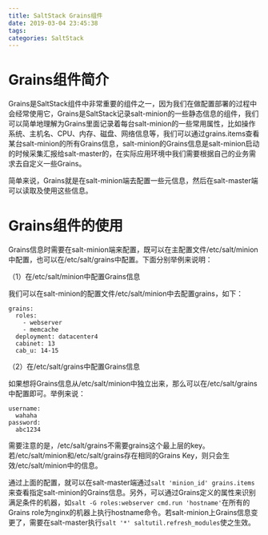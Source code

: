 ```yaml
---
title: SaltStack Grains组件
date: 2019-03-04 23:45:38
tags:
categories: SaltStack
---
```


# Grains组件简介

Grains是SaltStack组件中非常重要的组件之一，因为我们在做配置部署的过程中会经常使用它，Grains是SaltStack记录salt-minion的一些静态信息的组件，我们可以简单地理解为Grains里面记录着每台salt-minion的一些常用属性，比如操作系统、主机名、CPU、内存、磁盘、网络信息等，我们可以通过grains.items查看某台salt-minion的所有Grains信息，salt-minion的Grains信息是salt-minion启动的时候采集汇报给salt-master的，在实际应用环境中我们需要根据自己的业务需求去自定义一些Grains。

简单来说，Grains就是在salt-minion端去配置一些元信息，然后在salt-master端可以读取及使用这些信息。

# Grains组件的使用

Grains信息时需要在salt-minion端来配置，既可以在主配置文件/etc/salt/minion中配置，也可以在/etc/salt/grains中配置。下面分别举例来说明：

（1）在/etc/salt/minion中配置Grains信息

我们可以在salt-minion的配置文件/etc/salt/minion中去配置grains，如下：

```
grains:
  roles:
    - webserver
    - memcache
  deployment: datacenter4
  cabinet: 13
  cab_u: 14-15
```

（2）在/etc/salt/grains中配置Grains信息

如果想将Grains信息从/etc/salt/minion中独立出来，那么可以在/etc/salt/grains中配置即可。举例来说：

```
username:
  wahaha
password:
  abc1234
```

需要注意的是，/etc/salt/grains不需要grains这个最上层的key。若/etc/salt/minion和/etc/salt/grains存在相同的Grains Key，则只会生效/etc/salt/minion中的信息。

通过上面的配置，就可以在salt-master端通过`salt 'minion_id' grains.items`来查看指定salt-minion的Grains信息。另外，可以通过Grains定义的属性来识别满足条件的机器，如`salt -G roles:webserver cmd.run 'hostname'`在所有的Grains role为nginx的机器上执行hostname命令。若salt-minion上Grains信息变更了，需要在salt-master执行`salt '*' saltutil.refresh_modules`使之生效。
